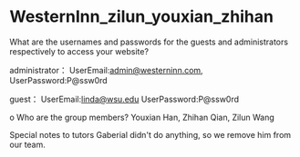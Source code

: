# WesternInn_zilun_youxian_zhihan

What are the usernames and passwords for the guests and administrators respectively to access your website?

administrator：
UserEmail:admin@westerninn.com,
UserPassword:P@ssw0rd

guest：
UserEmail:linda@wsu.edu
UserPassword:P@ssw0rd


o Who are the group members?
Youxian Han, Zhihan Qian, Zilun Wang

Special notes to tutors
Gaberial didn't do anything, so we remove him from our team.

